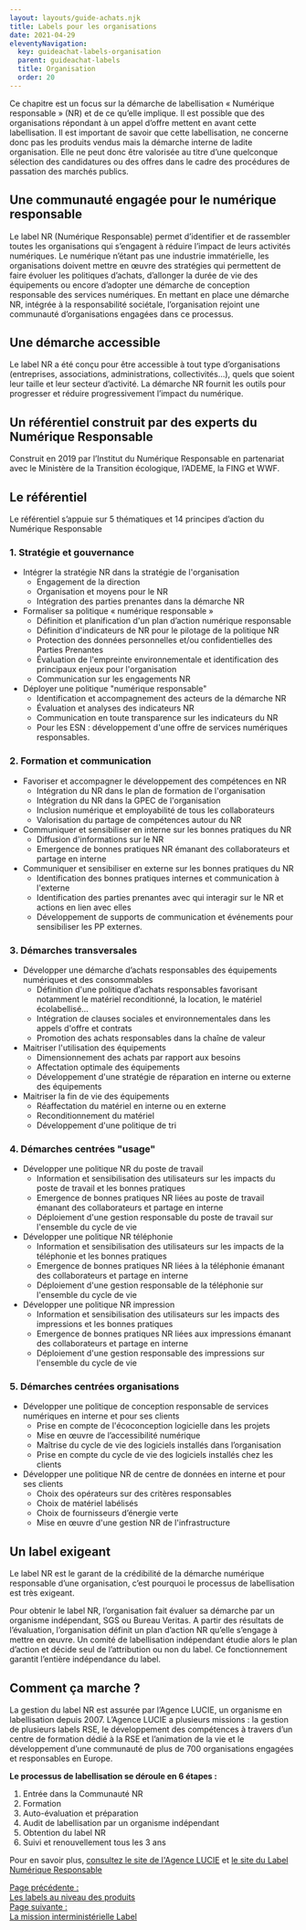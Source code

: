 ```yaml
---
layout: layouts/guide-achats.njk
title: Labels pour les organisations
date: 2021-04-29
eleventyNavigation:
  key: guideachat-labels-organisation
  parent: guideachat-labels
  title: Organisation
  order: 20
---
```


<div class="fr-highlight">

Ce chapitre est un focus sur la démarche de labellisation « Numérique responsable » (NR) et de ce qu’elle implique. Il est possible que des organisations répondant à un appel d’offre mettent en avant cette labellisation. Il est important de savoir que cette labellisation, ne concerne donc pas les produits vendus mais la démarche interne de ladite organisation. Elle ne peut donc être valorisée au titre d’une quelconque sélection des candidatures ou des offres dans le cadre des procédures de passation des marchés publics.

</div>


## Une communauté engagée pour le numérique responsable

Le label NR (Numérique Responsable) permet d’identifier et de rassembler toutes les organisations qui s’engagent à réduire l’impact de leurs activités numériques. Le numérique n’étant pas une industrie immatérielle, les organisations doivent mettre en œuvre des stratégies qui permettent de faire évoluer les politiques d’achats, d’allonger la durée de vie des équipements ou encore d’adopter une démarche de conception responsable des services numériques. En mettant en place une démarche NR, intégrée à la responsabilité sociétale, l’organisation rejoint une communauté d’organisations engagées dans ce processus.  

## Une démarche accessible

Le label NR a été conçu pour être accessible à tout type d’organisations (entreprises, associations, administrations, collectivités…), quels que soient leur taille et leur secteur d’activité. La démarche NR fournit les outils pour progresser et réduire progressivement l’impact du numérique.

## Un référentiel construit par des experts du Numérique Responsable

Construit en 2019 par l’Institut du Numérique Responsable en partenariat avec le Ministère de la Transition écologique, l’ADEME, la FING et WWF.

## Le référentiel

Le référentiel s’appuie sur 5 thématiques et 14 principes d’action du Numérique Responsable

### 1. Stratégie et gouvernance

- Intégrer la stratégie NR dans la stratégie de l'organisation
    - Engagement de la direction
    - Organisation et moyens pour le NR
    - Intégration des parties prenantes dans la démarche NR
- Formaliser sa politique « numérique responsable »
    - Définition et planification d'un plan d’action numérique responsable
    - Définition d'indicateurs de NR pour le pilotage de la politique NR
    - Protection des données personnelles et/ou confidentielles des Parties Prenantes 
    - Évaluation de l'empreinte environnementale et identification des principaux enjeux pour l'organisation
    - Communication sur les engagements NR
- Déployer une politique "numérique responsable"
    - Identification et accompagnement des acteurs de la démarche NR
    - Évaluation et analyses des indicateurs NR
    - Communication en toute transparence sur les indicateurs du NR
    - Pour les ESN : développement d'une offre de services numériques responsables.

### 2. Formation et communication

- Favoriser et accompagner le développement des compétences en NR
    - Intégration du NR dans le plan de formation de l'organisation
    - Intégration du NR dans la GPEC de l'organisation
    - Inclusion numérique et employabilité de tous les collaborateurs
    - Valorisation du partage de compétences autour du NR
- Communiquer et sensibiliser en interne sur les bonnes pratiques du NR
    - Diffusion d'informations sur le NR
    - Emergence de bonnes pratiques NR émanant des collaborateurs et partage en interne
- Communiquer et sensibiliser en externe sur les bonnes pratiques du NR
    - Identification des bonnes pratiques internes et communication à l'externe
    - Identification des parties prenantes avec qui interagir sur le NR et actions en lien avec elles
    - Développement de supports de communication et événements pour sensibiliser les PP externes.

### 3. Démarches transversales

- Développer une démarche d’achats responsables des équipements numériques et des consommables 
    - Définition d'une politique d’achats responsables favorisant notamment le matériel reconditionné, la location, le matériel écolabellisé…
    - Intégration de clauses sociales et environnementales dans les appels d'offre et contrats
    - Promotion des achats responsables dans la chaîne de valeur
- Maitriser l'utilisation des équipements
    - Dimensionnement des achats par rapport aux besoins
    - Affectation optimale des équipements 
    - Développement d'une stratégie de réparation en interne ou externe des équipements
- Maitriser la fin de vie des équipements
    - Réaffectation du matériel en interne ou en externe
    - Reconditionnement du matériel
    - Développement d'une politique de tri

### 4. Démarches centrées "usage"

- Développer une politique NR du poste de travail 
    - Information et sensibilisation des utilisateurs sur les impacts du poste de travail et les bonnes pratiques
    - Emergence de bonnes pratiques NR liées au poste de travail émanant des collaborateurs et partage en interne
    - Déploiement d'une gestion responsable du poste de travail sur l'ensemble du cycle de vie
- Développer une politique NR téléphonie 
    - Information et sensibilisation des utilisateurs sur les impacts de la téléphonie et les bonnes pratiques
    - Emergence de bonnes pratiques NR liées à la téléphonie émanant des collaborateurs et partage en interne
    - Déploiement d'une gestion responsable de la téléphonie sur l'ensemble du cycle de vie
- Développer une politique NR impression 
    - Information et sensibilisation des utilisateurs sur les impacts des impressions et les bonnes pratiques
    - Emergence de bonnes pratiques NR liées aux impressions émanant des collaborateurs et partage en interne
    - Déploiement d'une gestion responsable des impressions sur l'ensemble du cycle de vie

### 5. Démarches centrées organisations

- Développer une politique de conception responsable de services numériques en interne et pour ses clients
    - Prise en compte de l'écoconception logicielle dans les projets
    - Mise en œuvre de l’accessibilité numérique
    - Maîtrise du cycle de vie des logiciels installés dans l’organisation
    - Prise en compte du cycle de vie des logiciels installés chez les clients
- Développer une politique NR de centre de données en interne et pour ses clients
    - Choix des opérateurs sur des critères responsables
    - Choix de matériel labélisés
    - Choix de fournisseurs d’énergie verte
    - Mise en œuvre d'une gestion NR de l'infrastructure

## Un label exigeant

Le label NR est le garant de la crédibilité de la démarche numérique responsable d’une organisation, c’est pourquoi le processus de labellisation est très exigeant. 

Pour obtenir le label NR, l’organisation fait évaluer sa démarche par un organisme indépendant, SGS ou Bureau Veritas. A partir des résultats de l’évaluation, l’organisation définit un plan d’action NR qu’elle s’engage à mettre en œuvre. Un comité de labellisation indépendant étudie alors le plan d’action et décide seul de l’attribution ou non du label. Ce fonctionnement garantit l’entière indépendance du label.

## Comment ça marche ?

La gestion du label NR est assurée par l’Agence LUCIE, un organisme en labellisation depuis 2007. L’Agence LUCIE a plusieurs missions : la gestion de plusieurs labels RSE, le développement des compétences à travers d’un centre de formation dédié à la RSE et l’animation de la vie et le développement d’une communauté de plus de 700 organisations engagées et responsables en Europe.

**Le processus de labellisation se déroule en 6 étapes :**
1.	Entrée dans la Communauté NR
2.	Formation
3.	Auto-évaluation et préparation
4.	Audit de labellisation par un organisme indépendant
5.	Obtention du label NR
6.	Suivi et renouvellement tous les 3 ans

<div class="fr-highlight">

Pour en savoir plus, [consultez le site de l'Agence LUCIE](https://agence-lucie.com) et [le site du Label Numérique Responsable](https://label-nr.fr)

</div>


<nav class="fr-grid-row fr-grid-row--gutters fr-py-3w">
  <div class="fr-col-12 fr-col-sm-6 fr-col-md-6">
    <a class="fr-link fr-fi-arrow-left-line fr-link--icon-left" href="/publications/guide-pratique-achats-numeriques-responsables/labels/produits/">Page précédente :<br />Les labels au niveau des produits</a>
  </div>
  
  <div class="fr-col-12 fr-col-sm-6 fr-col-md-6 text-align--right">
    <a class="fr-link fr-fi-arrow-right-line fr-link--icon-right" href="/publications/guide-pratique-achats-numeriques-responsables/labels/interministeriel/">Page suivante :<br />La mission interministérielle Label</a>
  </div>
</nav>
